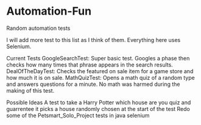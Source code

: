 # Automation-Fun
Random automation tests

I will add more test to this list as I think of them. Everything here uses Selenium.

Current Tests
GoogleSearchTest: Super basic test. Googles a phase then checks how many times that phrase appears in the search results.
DealOfTheDayTest: Checks the featured on sale item for a game store and how much it is on sale.
MathQuizTest: Opens a math quiz of a random type and answers questions for a minute. No math was harmed during the making of this test.

Possible Ideas
A test to take a Harry Potter which house are you quiz and guarrentee it picks a house randomly chosen at the start of the test
Redo some of the Petsmart_Solo_Project tests in java selenium
